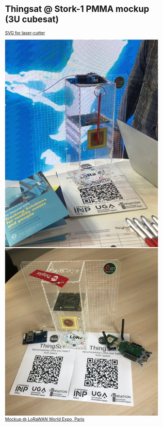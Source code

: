 # Thingsat @ Stork-1 PMMA mockup (3U cubesat)

[SVG for laser-cutter](thingsat-3u-pmma-mockup.svg)

![Thingsat @ Stork-1 PMMA mockup (3U cubesat)](pmma-mockup.jpg)
![Thingsat @ Stork-1 PMMA mockup (3U cubesat)](pmma-mockup-02.jpg)
[Mockup @ LoRaWAN World Expo, Paris](https://twitter.com/CampusIoT/status/1545014050882568194)

